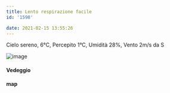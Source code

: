 ```yaml
---
title: Lento respirazione facile
id: '1598'

date: 2021-02-15 13:55:26
---
```


Cielo sereno, 6°C, Percepito 1°C, Umidità 28%, Vento 2m/s da S

![image](/images/2021/08/IMG_3500_hu1764587a60305af84fc8fad35ab9356d_427909_700x0_resize_q75_box.jpg)

#### Vedeggio

<!-- ![image](/images/2021/08/20210215-activity-map_hub395ca784ccdacbe5db5536d594bf29e_94676_700x0_resize_box_3.png) -->

#### map

